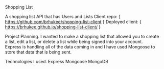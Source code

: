 Shopping List

A shopping list API that has Users and Lists
Client repo: { https://github.com/brhukee/shopping-list-client }
Deployed client: { https://brhukee.github.io/shopping-list-client/ }

Project Planning.
I wanted to make a shopping list that allowed you to create a list, edit a list,
or delete a list while being signed into your account. Express is handling all
of the data coming in and I have used Mongoose to store that data that is being
sent.

Technologies I used.
Express
Mongoose
MongoDB
